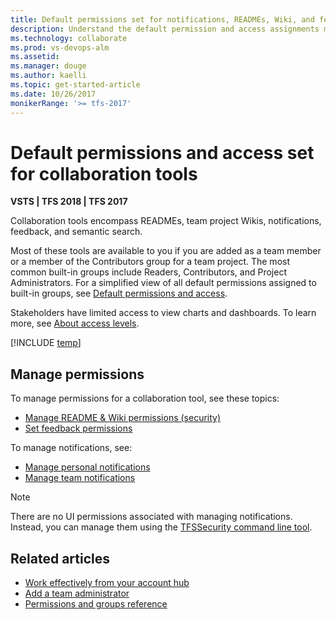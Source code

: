```yaml
---
title: Default permissions set for notifications, READMEs, Wiki, and feedback 
description: Understand the default permission and access assignments made to collaboration tools such as alerts, Wiki, and feedback for VSTS and TFS  
ms.technology: collaborate
ms.prod: vs-devops-alm
ms.assetid:  
ms.manager: douge
ms.author: kaelli
ms.topic: get-started-article
ms.date: 10/26/2017  
monikerRange: '>= tfs-2017'
---
```



# Default permissions and access set for collaboration tools 

**VSTS | TFS 2018 | TFS 2017**

Collaboration tools encompass READMEs, team project Wikis, notifications, feedback, and semantic search.  

Most of these tools are available to you if you are added as a team member or a member of the Contributors group for a team project. The most common built-in groups include Readers, Contributors, and Project Administrators. For a simplified view of all default permissions assigned to built-in groups, see [Default permissions and access](../security/permissions-access.md).  

Stakeholders have limited access to view charts and dashboards. To learn more, see [About access levels](../security/access-levels.md).


[!INCLUDE [temp](../security/_shared/collaborate.md)]

## Manage permissions

To manage permissions for a collaboration tool, see these topics:
- [Manage README & Wiki permissions (security)](manage-readme-wiki-permissions.md?toc=/vsts/collaborate/toc.json&bc=/vsts/collaborate/breadcrumb/toc.json)
- [Set feedback permissions](../feedback/give-permissions-feedback.md?toc=/vsts/feedback/toc.json&bc=/vsts/collaborate/feedback/toc.json )

To manage notifications, see: 
- [Manage personal notifications](../notifications/manage-personal-notifications.md?toc=/vsts/notifications/toc.json&bc=/vsts/notifications/breadcrumb/toc.json)
- [Manage team notifications](../collaborate/manage-team-notifications.md?toc=/vsts/notifications/toc.json&bc=/vsts/notifications/breadcrumb/toc.json) 

>[!NOTE]  
>There are no UI permissions associated with managing notifications. Instead, you can manage them using the [TFSSecurity command line tool](../tfs-server/command-line/tfssecurity-cmd.md#collection-level-permissions).

## Related articles

- [Work effectively from your account hub](../user-guide/account-home-pages.md)
- [Add a team administrator](../work/scale/add-team-administrator.md) 
- [Permissions and groups reference](../security/permissions.md)


